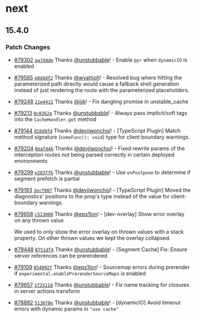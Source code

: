 # next

## 15.4.0

### Patch Changes

- [#79302](https://github.com/vercel/next.js/pull/79302) [`aa7d4de`](https://github.com/vercel/next.js/commit/aa7d4de472519f1b1a7a191177edfd08ab61b521) Thanks [@unstubbable](https://github.com/unstubbable)! - Enable `ppr` when `dynamicIO` is enabled

- [#79565](https://github.com/vercel/next.js/pull/79565) [`e0d4df2`](https://github.com/vercel/next.js/commit/e0d4df2180111bcb1511fc08d40d4c1b237326dd) Thanks [@wyattjoh](https://github.com/wyattjoh)! - Resolved bug where hitting the parameterized path directly would cause a fallback shell generation instead of just rendering the route with the parameterized placeholders.

- [#79248](https://github.com/vercel/next.js/pull/79248) [`21e4411`](https://github.com/vercel/next.js/commit/21e4411648cd82f91f31d08114678c37efc27fec) Thanks [@ijjk](https://github.com/ijjk)! - Fix dangling promise in unstable_cache

- [#79213](https://github.com/vercel/next.js/pull/79213) [`0c0262e`](https://github.com/vercel/next.js/commit/0c0262e604d92ffd9b92c83e8277dcb0222240ed) Thanks [@unstubbable](https://github.com/unstubbable)! - Always pass implicit/soft tags into the `CacheHandler.get` method

- [#79144](https://github.com/vercel/next.js/pull/79144) [`d16d9f4`](https://github.com/vercel/next.js/commit/d16d9f46b647469fdc49e8408b0fd3b645ccce98) Thanks [@devjiwonchoi](https://github.com/devjiwonchoi)! - [TypeScript Plugin] Match method signature (`someFunc(): void`) type for client boundary warnings.

- [#79204](https://github.com/vercel/next.js/pull/79204) [`8eaf44b`](https://github.com/vercel/next.js/commit/8eaf44b0364b7bca794918da990f8c73420cff7f) Thanks [@devjiwonchoi](https://github.com/devjiwonchoi)! - Fixed rewrite params of the interception routes not being parsed correctly in certain deployed environments

- [#79299](https://github.com/vercel/next.js/pull/79299) [`e2837fb`](https://github.com/vercel/next.js/commit/e2837fb3b485bde391f1dfb1d6fdb87f4bd71d1e) Thanks [@unstubbable](https://github.com/unstubbable)! - Use `onPostpone` to determine if segment prefetch is partial

- [#79193](https://github.com/vercel/next.js/pull/79193) [`3ecf087`](https://github.com/vercel/next.js/commit/3ecf087f10fdfba4426daa02b459387bc9c3c54f) Thanks [@devjiwonchoi](https://github.com/devjiwonchoi)! - [TypeScript Plugin] Moved the diagnostics' positions to the prop's type instead of the value for client-boundary warnings.

- [#79658](https://github.com/vercel/next.js/pull/79658) [`c513008`](https://github.com/vercel/next.js/commit/c51300807ea7e0590104343b8616572503f0b78d) Thanks [@eps1lon](https://github.com/eps1lon)! - [dev-overlay] Show error overlay on any thrown value

  We used to only show the error overlay on thrown values with a stack property.
  On other thrown values we kept the overlay collapsed.

- [#79448](https://github.com/vercel/next.js/pull/79448) [`8751df4`](https://github.com/vercel/next.js/commit/8751df4ee3d78a5ba53ae2ab7103da02d2637a06) Thanks [@unstubbable](https://github.com/unstubbable)! - [Segment Cache] Fix: Ensure server references can be prerendered

- [#79109](https://github.com/vercel/next.js/pull/79109) [`854992f`](https://github.com/vercel/next.js/commit/854992f4d7ca576390c231c1ab97643b37dc44f6) Thanks [@eps1lon](https://github.com/eps1lon)! - Sourcemap errors during prerender if `experimental.enablePrerenderSourceMaps` is enabled

- [#79657](https://github.com/vercel/next.js/pull/79657) [`1f25118`](https://github.com/vercel/next.js/commit/1f2511839052b0a66d70ff1e328af6ac816db1ff) Thanks [@unstubbable](https://github.com/unstubbable)! - Fix name tracking for closures in server actions transform

- [#78882](https://github.com/vercel/next.js/pull/78882) [`5136f8e`](https://github.com/vercel/next.js/commit/5136f8ecfd06f638325a2f45656744cbebd3fe97) Thanks [@unstubbable](https://github.com/unstubbable)! - [dynamicIO] Avoid timeout errors with dynamic params in `"use cache"`
